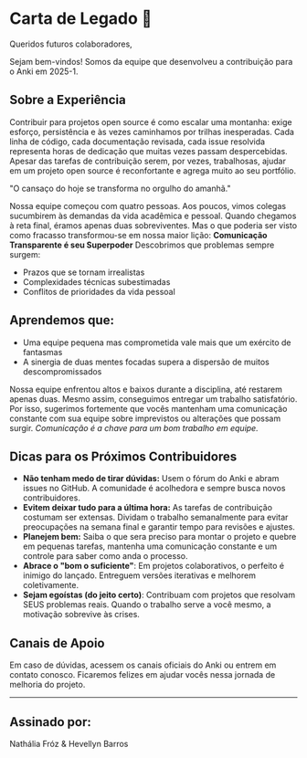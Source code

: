 # Carta de Legado 💌

Queridos futuros colaboradores,

Sejam bem-vindos! Somos da equipe que desenvolveu a contribuição para o Anki em 2025-1.

## Sobre a Experiência

Contribuir para projetos open source é como escalar uma montanha: exige esforço, persistência e às vezes caminhamos por trilhas inesperadas. Cada linha de código, cada documentação revisada, cada issue resolvida representa horas de dedicação que muitas vezes passam despercebidas. Apesar das tarefas de contribuição serem, por vezes, trabalhosas, ajudar em um projeto open source é reconfortante e agrega muito ao seu portfólio.

"O cansaço do hoje se transforma no orgulho do amanhã."

Nossa equipe começou com quatro pessoas. Aos poucos, vimos colegas sucumbirem às demandas da vida acadêmica e pessoal. Quando chegamos à reta final, éramos apenas duas sobreviventes. Mas o que poderia ser visto como fracasso transformou-se em nossa maior lição:
**Comunicação Transparente é seu Superpoder**
Descobrimos que problemas sempre surgem:
- Prazos que se tornam irrealistas
- Complexidades técnicas subestimadas
- Conflitos de prioridades da vida pessoal

## Aprendemos que:
- Uma equipe pequena mas comprometida vale mais que um exército de fantasmas
- A sinergia de duas mentes focadas supera a dispersão de muitos descompromissados
  
Nossa equipe enfrentou altos e baixos durante a disciplina, até restarem apenas duas. Mesmo assim, conseguimos entregar um trabalho satisfatório. Por isso, sugerimos fortemente que vocês mantenham uma comunicação constante com sua equipe sobre imprevistos ou alterações que possam surgir. *Comunicação é a chave para um bom trabalho em equipe.*

## Dicas para os Próximos Contribuidores

- **Não tenham medo de tirar dúvidas:** Usem o fórum do Anki e abram issues no GitHub. A comunidade é acolhedora e sempre busca novos contribuidores.
- **Evitem deixar tudo para a última hora:** As tarefas de contribuição costumam ser extensas. Dividam o trabalho semanalmente para evitar preocupações na semana final e garantir tempo para revisões e ajustes.
- **Planejem bem:** Saiba o que sera preciso para montar o projeto e quebre em pequenas tarefas, mantenha uma comunicação constante e um controle para saber como anda o processo.
- **Abrace o "bom o suficiente"**: Em projetos colaborativos, o perfeito é inimigo do lançado. Entreguem versões iterativas e melhorem coletivamente.
- **Sejam egoístas (do jeito certo)**: Contribuam com projetos que resolvam SEUS problemas reais. Quando o trabalho serve a você mesmo, a motivação sobrevive às crises.

## Canais de Apoio

Em caso de dúvidas, acessem os canais oficiais do Anki ou entrem em contato conosco. Ficaremos felizes em ajudar vocês nessa jornada de melhoria do projeto.

---
## Assinado por:
Nathália Fróz & Hevellyn Barros
